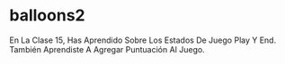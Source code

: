 # balloons2
En La Clase 15, Has Aprendido Sobre Los Estados De Juego Play Y End. También Aprendiste A Agregar Puntuación Al Juego.
